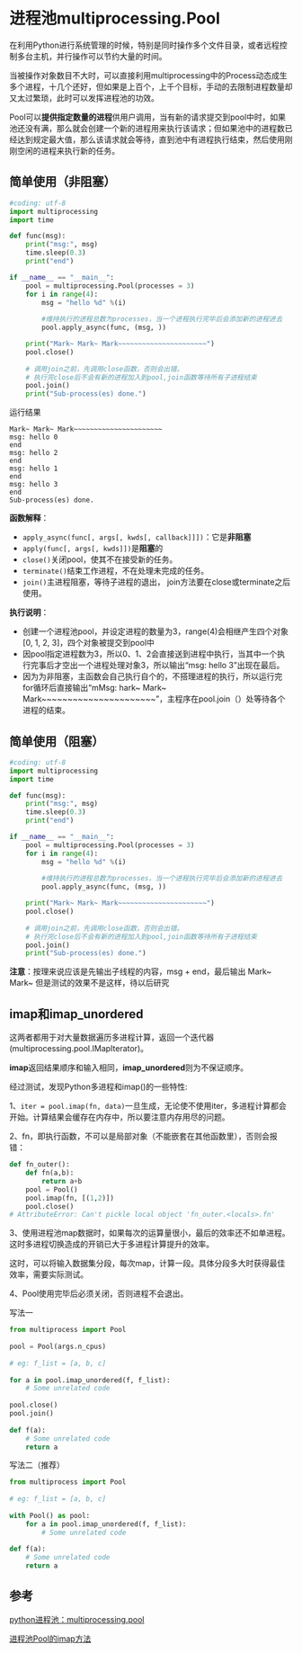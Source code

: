 # 进程池multiprocessing.Pool

在利用Python进行系统管理的时候，特别是同时操作多个文件目录，或者远程控制多台主机，并行操作可以节约大量的时间。

当被操作对象数目不大时，可以直接利用multiprocessing中的Process动态成生多个进程，十几个还好，但如果是上百个，上千个目标，手动的去限制进程数量却又太过繁琐，此时可以发挥进程池的功效。

Pool可以**提供指定数量的进程**供用户调用，当有新的请求提交到pool中时，如果池还没有满，那么就会创建一个新的进程用来执行该请求；但如果池中的进程数已经达到规定最大值，那么该请求就会等待，直到池中有进程执行结束，然后使用刚刚空闲的进程来执行新的任务。

## 简单使用（非阻塞）

```python
#coding: utf-8
import multiprocessing
import time

def func(msg):
    print("msg:", msg)
    time.sleep(0.3)
    print("end")

if __name__ == "__main__":
    pool = multiprocessing.Pool(processes = 3)
    for i in range(4):
        msg = "hello %d" %(i)
        
        #维持执行的进程总数为processes，当一个进程执行完毕后会添加新的进程进去
        pool.apply_async(func, (msg, ))   

    print("Mark~ Mark~ Mark~~~~~~~~~~~~~~~~~~~~~~")
    pool.close()
    
    # 调用join之前，先调用close函数，否则会出错。
    # 执行完close后不会有新的进程加入到pool,join函数等待所有子进程结束
    pool.join()   
    print("Sub-process(es) done.")
```

运行结果

```
Mark~ Mark~ Mark~~~~~~~~~~~~~~~~~~~~~~
msg: hello 0
end
msg: hello 2
end
msg: hello 1
end
msg: hello 3
end
Sub-process(es) done.
```

**函数解释**：

- `apply_async(func[, args[, kwds[, callback]]])`：它是**非阻塞**
- `apply(func[, args[, kwds]])`是**阻塞**的
- `close()`关闭pool，使其不在接受新的任务。
- `terminate()`结束工作进程，不在处理未完成的任务。
- `join()`主进程阻塞，等待子进程的退出， join方法要在close或terminate之后使用。

**执行说明**：

+ 创建一个进程池pool，并设定进程的数量为3，range(4)会相继产生四个对象[0, 1, 2, 3]，四个对象被提交到pool中
+ 因pool指定进程数为3，所以0、1、2会直接送到进程中执行，当其中一个执行完事后才空出一个进程处理对象3，所以输出“msg: hello 3”出现在最后。
+ 因为为非阻塞，主函数会自己执行自个的，不搭理进程的执行，所以运行完for循环后直接输出“mMsg: hark~ Mark~ Mark~~~~~~~~~~~~~~~~~~~~~~”，主程序在pool.join（）处等待各个进程的结束。

## 简单使用（阻塞）

```python
#coding: utf-8
import multiprocessing
import time

def func(msg):
    print("msg:", msg)
    time.sleep(0.3)
    print("end")

if __name__ == "__main__":
    pool = multiprocessing.Pool(processes = 3)
    for i in range(4):
        msg = "hello %d" %(i)
        
        #维持执行的进程总数为processes，当一个进程执行完毕后会添加新的进程进去
        pool.apply_async(func, (msg, ))   

    print("Mark~ Mark~ Mark~~~~~~~~~~~~~~~~~~~~~~")
    pool.close()
    
    # 调用join之前，先调用close函数，否则会出错。
    # 执行完close后不会有新的进程加入到pool,join函数等待所有子进程结束
    pool.join()   
    print("Sub-process(es) done.")
```

**注意**：按理来说应该是先输出子线程的内容，msg + end，最后输出 Mark~ Mark~ 但是测试的效果不是这样，待以后研究

## imap和imap_unordered

这两者都用于对大量数据遍历多进程计算，返回一个迭代器(multiprocessing.pool.IMapIterator)。

**imap**返回结果顺序和输入相同，**imap_unordered**则为不保证顺序。

经过测试，发现Python多进程和imap()的一些特性:

1、`iter = pool.imap(fn, data)`一旦生成，无论使不使用iter，多进程计算都会开始。计算结果会缓存在内存中，所以要注意内存用尽的问题。

2、fn，即执行函数，不可以是局部对象（不能嵌套在其他函数里），否则会报错：

```python
def fn_outer():
    def fn(a,b):
        return a+b
    pool = Pool()
    pool.imap(fn, [(1,2)])
    pool.close()
# AttributeError: Can't pickle local object 'fn_outer.<locals>.fn'
```

3、使用进程池map数据时，如果每次的运算量很小，最后的效率还不如单进程。这时多进程切换造成的开销已大于多进程计算提升的效率。

这时，可以将输入数据集分段，每次map，计算一段。具体分段多大时获得最佳效率，需要实际测试。

4、Pool使用完毕后必须关闭，否则进程不会退出。

写法一

```python
from multiprocess import Pool
 
pool = Pool(args.n_cpus)
 
# eg: f_list = [a, b, c]
 
for a in pool.imap_unordered(f, f_list):
    # Some unrelated code
 
pool.close()
pool.join()
 
def f(a):
    # Some unrelated code 
    return a
```

写法二（推荐）

```python
from multiprocess import Pool
 
# eg: f_list = [a, b, c]
 
with Pool() as pool:
    for a in pool.imap_unordered(f, f_list):
        # Some unrelated code
 
def f(a):
    # Some unrelated code 
    return a
```



## 参考

[python进程池：multiprocessing.pool](https://www.cnblogs.com/kaituorensheng/p/4465768.html)

[进程池Pool的imap方法](https://zhuanlan.zhihu.com/p/315627656)